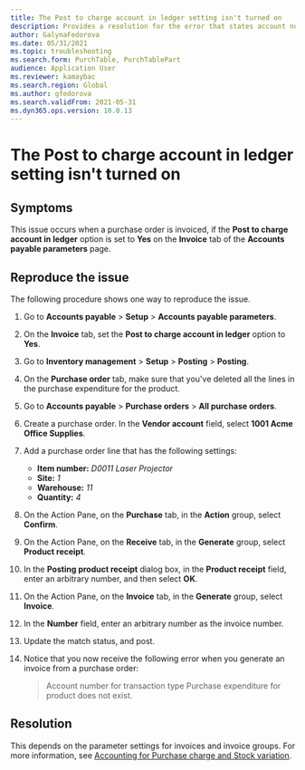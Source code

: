```yaml
---
title: The Post to charge account in ledger setting isn't turned on
description: Provides a resolution for the error that states account number for transaction type Purchase expenditure for product does not exist.
author: GalynaFedorova
ms.date: 05/31/2021
ms.topic: troubleshooting
ms.search.form: PurchTable, PurchTablePart
audience: Application User
ms.reviewer: kamaybac
ms.search.region: Global
ms.author: gfedorova
ms.search.validFrom: 2021-05-31
ms.dyn365.ops.version: 10.0.13
---
```


# The Post to charge account in ledger setting isn't turned on

## Symptoms

This issue occurs when a purchase order is invoiced, if the **Post to charge account in ledger** option is set to **Yes** on the **Invoice** tab of the **Accounts payable parameters** page.

## Reproduce the issue

The following procedure shows one way to reproduce the issue.

1. Go to **Accounts payable** > **Setup** > **Accounts payable parameters**.
1. On the **Invoice** tab, set the **Post to charge account in ledger** option to **Yes**.
1. Go to **Inventory management** > **Setup** > **Posting** > **Posting**.
1. On the **Purchase order** tab, make sure that you've deleted all the lines in the purchase expenditure for the product.
1. Go to **Accounts payable** > **Purchase orders** > **All purchase orders**.
1. Create a purchase order. In the **Vendor account** field, select **1001 Acme Office Supplies**.
1. Add a purchase order line that has the following settings:

    - **Item number:** *D0011 Laser Projector*
    - **Site:** *1*
    - **Warehouse:** *11*
    - **Quantity:** *4*

1. On the Action Pane, on the **Purchase** tab, in the **Action** group, select **Confirm**.
1. On the Action Pane, on the **Receive** tab, in the **Generate** group, select **Product receipt**.
1. In the **Posting product receipt** dialog box, in the **Product receipt** field, enter an arbitrary number, and then select **OK**.
1. On the Action Pane, on the **Invoice** tab, in the **Generate** group, select **Invoice**.
1. In the **Number** field, enter an arbitrary number as the invoice number.
1. Update the match status, and post.
1. Notice that you now receive the following error when you generate an invoice from a purchase order:

   > Account number for transaction type Purchase expenditure for product does not exist.

## Resolution

This depends on the parameter settings for invoices and invoice groups. For more information, see [Accounting for Purchase charge and Stock variation](https://cloudblogs.microsoft.com/dynamics365/no-audience/2014/12/15/accounting-for-purchase-charge-and-stock-variation/).
